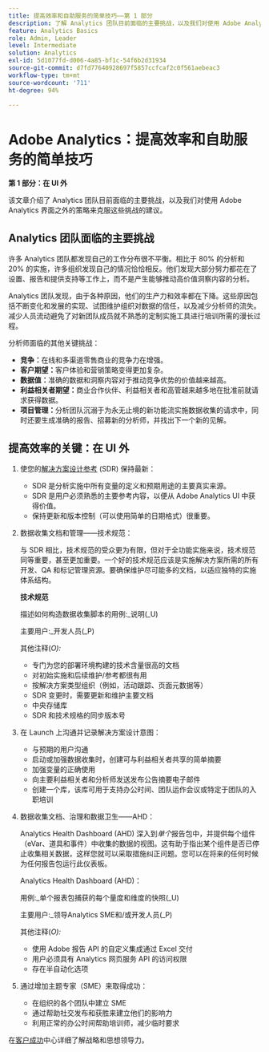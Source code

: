```yaml
---
title: 提高效率和自助服务的简单技巧——第 1 部分
description: 了解 Analytics 团队目前面临的主要挑战，以及我们对使用 Adobe Analytics UI 之外的策略来克服这些挑战的建议。
feature: Analytics Basics
role: Admin, Leader
level: Intermediate
solution: Analytics
exl-id: 5d1077fd-d006-4a85-bf1c-54f6b2d31934
source-git-commit: d7fd77640928697f5857ccfcaf2c0f561aebeac3
workflow-type: tm+mt
source-wordcount: '711'
ht-degree: 94%

---
```


# Adobe Analytics：提高效率和自助服务的简单技巧

**第 1 部分：在 UI 外**

该文章介绍了 Analytics 团队目前面临的主要挑战，以及我们对使用 Adobe Analytics 界面之外的策略来克服这些挑战的建议。

## Analytics 团队面临的主要挑战

许多 Analytics 团队都发现自己的工作分布很不平衡。相比于 80% 的分析和 20% 的实施，许多组织发现自己的情况恰恰相反。他们发现大部分努力都花在了设置、报告和提供支持等工作上，而不是产生能够推动高价值洞察内容的分析。

Analytics 团队发现，由于各种原因，他们的生产力和效率都在下降。这些原因包括不断变化和发展的实现、试图维护组织对数据的信任，以及减少分析师的流失。减少人员流动避免了对新团队成员就不熟悉的定制实施工具进行培训所需的漫长过程。

分析师面临的其他关键挑战：

* **竞争：**&#x200B;在线和多渠道零售商业的竞争力在增强。
* **客户期望：**&#x200B;客户体验和营销策略变得更加复杂。
* **数据值：**&#x200B;准确的数据和洞察内容对于推动竞争优势的价值越来越高。
* **利益相关者期望：**&#x200B;商业合作伙伴、利益相关者和高管越来越多地在批准前就请求获得数据。
* **项目管理：**&#x200B;分析团队沉溺于为永无止境的新功能流实施数据收集的请求中，同时还要生成准确的报告、招募新的分析师，并找出下一个新的见解。

## 提高效率的关键：在 UI 外

1. 使您的[解决方案设计参考](/help/implementation/implementation-basics/creating-and-maintaining-an-sdr.md) (SDR) 保持最新：

   * SDR 是分析实施中所有变量的定义和预期用途的主要真实来源。
   * SDR 是用户必须熟悉的主要参考内容，以便从 Adobe Analytics UI 中获得价值。
   * 保持更新和版本控制（可以使用简单的日期格式）很重要。

1. 数据收集文档和管理——技术规范：

   与 SDR 相比，技术规范的受众更为有限，但对于全功能实施来说，技术规范同等重要，甚至更加重要。一个好的技术规范应该是实施解决方案所需的所有开发、QA 和标记管理资源。要确保维护尽可能多的文档，以适应独特的实施体系结构。

   **技术规范**

   描述如何构造数据收集脚本的用例&#x200B;:_说明(_U)

   主要用户&#x200B;:_开发人员(_P)

   其他注释(_O):_

   * 专门为您的部署环境构建的技术含量很高的文档
   * 对初始实施和后续维护/参考都很有用
   * 按解决方案类型组织（例如，活动跟踪、页面元数据等）
   * SDR 变更时，需要更新和维护主要文档
   * 中央存储库
   * SDR 和技术规格的同步版本号

1. 在 Launch 上沟通并记录解决方案设计意图：

   * 与预期的用户沟通
   * 启动或加强数据收集时，创建可与利益相关者共享的简单摘要
   * 加强变量的正确使用
   * 向主要利益相关者和分析师发送发布公告摘要电子邮件
   * 创建一个库，该库可用于支持办公时间、团队运作会议或特定于团队的入职培训

1. 数据收集文档、治理和数据卫生——AHD：

   Analytics Health Dashboard (AHD) 深入到&#x200B;_单个_&#x200B;报告包中，并提供每个组件（eVar、道具和事件）中收集的数据的视图。这有助于指出某个组件是否已停止收集相关数据，这样您就可以采取措施纠正问题。您可以在将来的任何时候为任何报告包运行此仪表板。

   Analytics Health Dashboard (AHD)：

   用例&#x200B;:_单个报表包捕获的每个量度和维度的快照(_U)

   主要用户&#x200B;:_领导Analytics SME和/或开发人员(_P)

   其他注释(_O):_
   * 使用 Adobe 报告 API 的自定义集成通过 Excel 交付
   * 用户必须具有 Analytics 网页服务 API 的访问权限
   * 存在半自动化选项

1. 通过增加主题专家（SME）来取得成功：

   * 在组织的各个团队中建立 SME
   * 通过帮助社交发布和获胜来建立他们的影响力
   * 利用正常的办公时间帮助培训师，减少临时要求

在[客户成功](https://experienceleague.adobe.com/docs/customer-success/customer-success/overview.html)中心详细了解战略和思想领导力。